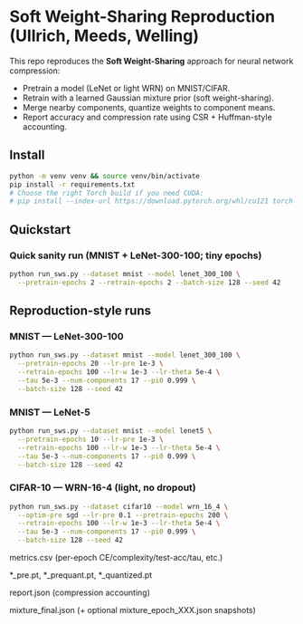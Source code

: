 # Soft Weight-Sharing Reproduction (Ullrich, Meeds, Welling)

This repo reproduces the **Soft Weight-Sharing** approach for neural network compression:
- Pretrain a model (LeNet or light WRN) on MNIST/CIFAR.
- Retrain with a learned Gaussian mixture prior (soft weight-sharing).
- Merge nearby components, quantize weights to component means.
- Report accuracy and compression rate using CSR + Huffman-style accounting.

## Install
```bash
python -m venv venv && source venv/bin/activate
pip install -r requirements.txt
# Choose the right Torch build if you need CUDA:
# pip install --index-url https://download.pytorch.org/whl/cu121 torch torchvision
```

## Quickstart
### Quick sanity run (MNIST + LeNet-300-100; tiny epochs)
```bash
python run_sws.py --dataset mnist --model lenet_300_100 \
  --pretrain-epochs 2 --retrain-epochs 2 --batch-size 128 --seed 42
```
## Reproduction-style runs
### MNIST — LeNet-300-100
```bash
python run_sws.py --dataset mnist --model lenet_300_100 \
  --pretrain-epochs 20 --lr-pre 1e-3 \
  --retrain-epochs 100 --lr-w 1e-3 --lr-theta 5e-4 \
  --tau 5e-3 --num-components 17 --pi0 0.999 \
  --batch-size 128 --seed 42
```
### MNIST — LeNet-5
```bash
python run_sws.py --dataset mnist --model lenet5 \
  --pretrain-epochs 10 --lr-pre 1e-3 \
  --retrain-epochs 100 --lr-w 1e-3 --lr-theta 5e-4 \
  --tau 5e-3 --num-components 17 --pi0 0.999 \
  --batch-size 128 --seed 42
```
### CIFAR-10 — WRN-16-4 (light, no dropout)
```bash
python run_sws.py --dataset cifar10 --model wrn_16_4 \
  --optim-pre sgd --lr-pre 0.1 --pretrain-epochs 200 \
  --retrain-epochs 100 --lr-w 1e-3 --lr-theta 5e-4 \
  --tau 5e-3 --num-components 17 --pi0 0.999 \
  --batch-size 128 --seed 42
```

metrics.csv (per-epoch CE/complexity/test-acc/tau, etc.)

*_pre.pt, *_prequant.pt, *_quantized.pt

report.json (compression accounting)

mixture_final.json (+ optional mixture_epoch_XXX.json snapshots)
